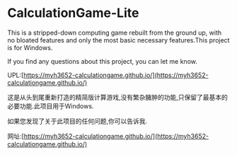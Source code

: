 # CalculationGame-Lite
This is a stripped-down computing game rebuilt from the ground up, with no bloated features and only the most basic necessary features.This project is for Windows.

If you find any questions about this project, you can let me know.

UPL:[https://myh3652-calculationgame.github.io/](https://myh3652-calculationgame.github.io/)

这是从头到尾重新打造的精简版计算游戏,没有繁杂臃肿的功能,只保留了最基本的必要功能.此项目用于Windows.

如果您发现了关于此项目的任何问题,你可以告诉我.

网址:[https://myh3652-calculationgame.github.io/](https://myh3652-calculationgame.github.io/)